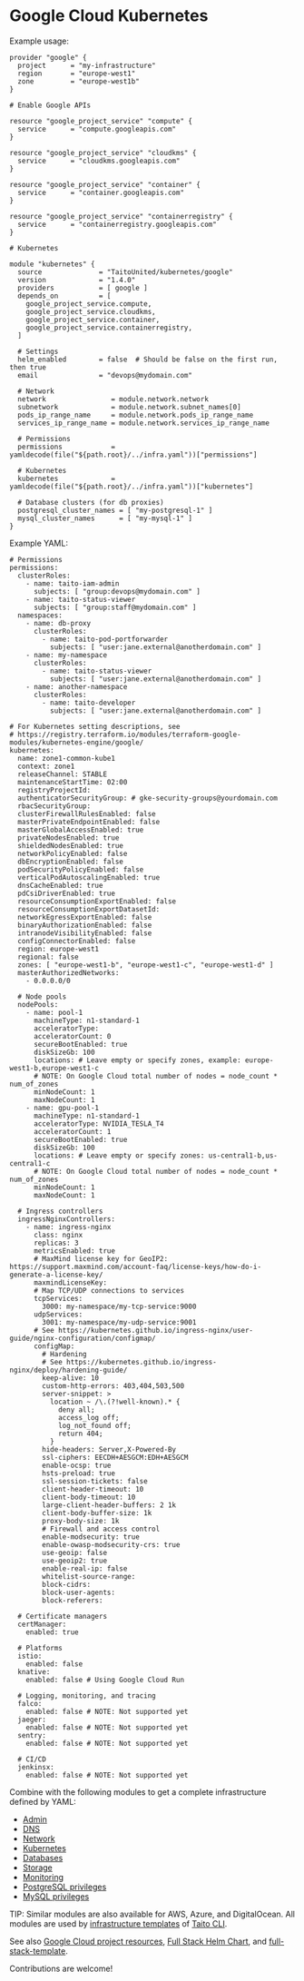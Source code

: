 # Google Cloud Kubernetes

Example usage:

```
provider "google" {
  project      = "my-infrastructure"
  region       = "europe-west1"
  zone         = "europe-west1b"
}

# Enable Google APIs

resource "google_project_service" "compute" {
  service      = "compute.googleapis.com"
}

resource "google_project_service" "cloudkms" {
  service      = "cloudkms.googleapis.com"
}

resource "google_project_service" "container" {
  service      = "container.googleapis.com"
}

resource "google_project_service" "containerregistry" {
  service      = "containerregistry.googleapis.com"
}

# Kubernetes

module "kubernetes" {
  source              = "TaitoUnited/kubernetes/google"
  version             = "1.4.0"
  providers           = [ google ]
  depends_on          = [
    google_project_service.compute,
    google_project_service.cloudkms,
    google_project_service.container,
    google_project_service.containerregistry,
  ]

  # Settings
  helm_enabled        = false  # Should be false on the first run, then true
  email               = "devops@mydomain.com"

  # Network
  network                = module.network.network
  subnetwork             = module.network.subnet_names[0]
  pods_ip_range_name     = module.network.pods_ip_range_name
  services_ip_range_name = module.network.services_ip_range_name

  # Permissions
  permissions            = yamldecode(file("${path.root}/../infra.yaml"))["permissions"]

  # Kubernetes
  kubernetes             = yamldecode(file("${path.root}/../infra.yaml"))["kubernetes"]

  # Database clusters (for db proxies)
  postgresql_cluster_names = [ "my-postgresql-1" ]
  mysql_cluster_names      = [ "my-mysql-1" ]
}
```

Example YAML:

```
# Permissions
permissions:
  clusterRoles:
    - name: taito-iam-admin
      subjects: [ "group:devops@mydomain.com" ]
    - name: taito-status-viewer
      subjects: [ "group:staff@mydomain.com" ]
  namespaces:
    - name: db-proxy
      clusterRoles:
        - name: taito-pod-portforwarder
          subjects: [ "user:jane.external@anotherdomain.com" ]
    - name: my-namespace
      clusterRoles:
        - name: taito-status-viewer
          subjects: [ "user:jane.external@anotherdomain.com" ]
    - name: another-namespace
      clusterRoles:
        - name: taito-developer
          subjects: [ "user:jane.external@anotherdomain.com" ]

# For Kubernetes setting descriptions, see
# https://registry.terraform.io/modules/terraform-google-modules/kubernetes-engine/google/
kubernetes:
  name: zone1-common-kube1
  context: zone1
  releaseChannel: STABLE
  maintenanceStartTime: 02:00
  registryProjectId:
  authenticatorSecurityGroup: # gke-security-groups@yourdomain.com
  rbacSecurityGroup:
  clusterFirewallRulesEnabled: false
  masterPrivateEndpointEnabled: false
  masterGlobalAccessEnabled: true
  privateNodesEnabled: true
  shieldedNodesEnabled: true
  networkPolicyEnabled: false
  dbEncryptionEnabled: false
  podSecurityPolicyEnabled: false
  verticalPodAutoscalingEnabled: true
  dnsCacheEnabled: true
  pdCsiDriverEnabled: true
  resourceConsumptionExportEnabled: false
  resourceConsumptionExportDatasetId:
  networkEgressExportEnabled: false
  binaryAuthorizationEnabled: false
  intranodeVisibilityEnabled: false
  configConnectorEnabled: false
  region: europe-west1
  regional: false
  zones: [ "europe-west1-b", "europe-west1-c", "europe-west1-d" ]
  masterAuthorizedNetworks:
    - 0.0.0.0/0

  # Node pools
  nodePools:
    - name: pool-1
      machineType: n1-standard-1
      acceleratorType:
      acceleratorCount: 0
      secureBootEnabled: true
      diskSizeGb: 100
      locations: # Leave empty or specify zones, example: europe-west1-b,europe-west1-c
      # NOTE: On Google Cloud total number of nodes = node_count * num_of_zones
      minNodeCount: 1
      maxNodeCount: 1
    - name: gpu-pool-1
      machineType: n1-standard-1
      acceleratorType: NVIDIA_TESLA_T4
      acceleratorCount: 1
      secureBootEnabled: true
      diskSizeGb: 100
      locations: # Leave empty or specify zones: us-central1-b,us-central1-c
      # NOTE: On Google Cloud total number of nodes = node_count * num_of_zones
      minNodeCount: 1
      maxNodeCount: 1

  # Ingress controllers
  ingressNginxControllers:
    - name: ingress-nginx
      class: nginx
      replicas: 3
      metricsEnabled: true
      # MaxMind license key for GeoIP2: https://support.maxmind.com/account-faq/license-keys/how-do-i-generate-a-license-key/
      maxmindLicenseKey:
      # Map TCP/UDP connections to services
      tcpServices:
        3000: my-namespace/my-tcp-service:9000
      udpServices:
        3001: my-namespace/my-udp-service:9001
      # See https://kubernetes.github.io/ingress-nginx/user-guide/nginx-configuration/configmap/
      configMap:
        # Hardening
        # See https://kubernetes.github.io/ingress-nginx/deploy/hardening-guide/
        keep-alive: 10
        custom-http-errors: 403,404,503,500
        server-snippet: >
          location ~ /\.(?!well-known).* {
            deny all;
            access_log off;
            log_not_found off;
            return 404;
          }
        hide-headers: Server,X-Powered-By
        ssl-ciphers: EECDH+AESGCM:EDH+AESGCM
        enable-ocsp: true
        hsts-preload: true
        ssl-session-tickets: false
        client-header-timeout: 10
        client-body-timeout: 10
        large-client-header-buffers: 2 1k
        client-body-buffer-size: 1k
        proxy-body-size: 1k
        # Firewall and access control
        enable-modsecurity: true
        enable-owasp-modsecurity-crs: true
        use-geoip: false
        use-geoip2: true
        enable-real-ip: false
        whitelist-source-range:
        block-cidrs:
        block-user-agents:
        block-referers:

  # Certificate managers
  certManager:
    enabled: true

  # Platforms
  istio:
    enabled: false
  knative:
    enabled: false # Using Google Cloud Run

  # Logging, monitoring, and tracing
  falco:
    enabled: false # NOTE: Not supported yet
  jaeger:
    enabled: false # NOTE: Not supported yet
  sentry:
    enabled: false # NOTE: Not supported yet

  # CI/CD
  jenkinsx:
    enabled: false # NOTE: Not supported yet
```

Combine with the following modules to get a complete infrastructure defined by YAML:

- [Admin](https://registry.terraform.io/modules/TaitoUnited/admin/google)
- [DNS](https://registry.terraform.io/modules/TaitoUnited/dns/google)
- [Network](https://registry.terraform.io/modules/TaitoUnited/network/google)
- [Kubernetes](https://registry.terraform.io/modules/TaitoUnited/kubernetes/google)
- [Databases](https://registry.terraform.io/modules/TaitoUnited/databases/google)
- [Storage](https://registry.terraform.io/modules/TaitoUnited/storage/google)
- [Monitoring](https://registry.terraform.io/modules/TaitoUnited/monitoring/google)
- [PostgreSQL privileges](https://registry.terraform.io/modules/TaitoUnited/privileges/postgresql)
- [MySQL privileges](https://registry.terraform.io/modules/TaitoUnited/privileges/mysql)

TIP: Similar modules are also available for AWS, Azure, and DigitalOcean. All modules are used by [infrastructure templates](https://taitounited.github.io/taito-cli/templates#infrastructure-templates) of [Taito CLI](https://taitounited.github.io/taito-cli/).

See also [Google Cloud project resources](https://registry.terraform.io/modules/TaitoUnited/project-resources/google), [Full Stack Helm Chart](https://github.com/TaitoUnited/taito-charts/blob/master/full-stack), and [full-stack-template](https://github.com/TaitoUnited/full-stack-template).

Contributions are welcome!
